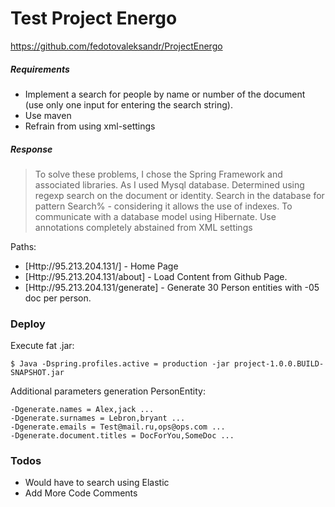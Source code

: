 # Test Project Energo
https://github.com/fedotovaleksandr/ProjectEnergo
##### Requirements

- Implement a search for people by name or number of the document (use only one input for entering the search string).
- Use maven
- Refrain from using xml-settings

##### Response


> To solve these problems, I chose the Spring Framework and associated libraries.
> As I used Mysql database.
> Determined using regexp search on the document or identity.
> Search in the database for pattern Search% - considering it allows the use of indexes.
> To communicate with a database model using Hibernate.
> Use annotations completely abstained from XML settings



Paths:

* [Http://95.213.204.131/] - Home Page
* [Http://95.213.204.131/about] - Load Content from Github Page.
* [Http://95.213.204.131/generate] - Generate 30 Person entities with -05 doc per person.



### Deploy

Execute fat .jar:

```Sh
$ Java -Dspring.profiles.active = production -jar project-1.0.0.BUILD-SNAPSHOT.jar
```
Additional parameters generation PersonEntity:
```Sh
-Dgenerate.names = Alex,jack ...
-Dgenerate.surnames = Lebron,bryant ...
-Dgenerate.emails = Test@mail.ru,ops@ops.com ...
-Dgenerate.document.titles = DocForYou,SomeDoc ...
```

### Todos

* Would have to search using Elastic
* Add More Code Comments



